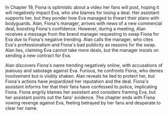 In Chapter 19, Fiona is optimistic about a video her fans will post, hoping it will negatively impact Eva, who she blames for losing a deal. Her assistant supports her, but they ponder how Eva managed to thwart their plans with bodyguards. Alan, Fiona's manager, arrives with news of a new commercial deal, boosting Fiona's confidence. However, during a meeting, Alan receives a message from the brand manager requesting to swap Fiona for Eva due to Fiona's negative trending. Alan calls the manager, who cites Eva's professionalism and Fiona's bad publicity as reasons for the swap. Alan lies, claiming Eva cannot take more deals, but the manager insists on sending a new contract for Eva.

Alan discovers Fiona's name trending negatively online, with accusations of jealousy and sabotage against Eva. Furious, he confronts Fiona, who denies involvement but is visibly shaken. Alan reveals he lied to protect her, but Fiona's actions have jeopardized her reputation and the deal. Fiona's assistant informs her that their fans have confessed to police, implicating Fiona. Fiona angrily blames her assistant and considers framing Eva, but her assistant points out the fans' evidence. The chapter ends with Fiona vowing revenge against Eva, feeling betrayed by her fans and desperate to clear her name.